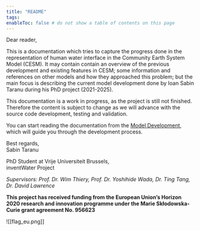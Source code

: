 ```yaml
---
title: "README"
tags:
enableToc: false # do not show a table of contents on this page
---
```


Dear reader,

This is a documentation which tries to capture the progress done in the representation of human water interface in the Community Earth System Model (CESM). 
It may contain contain an overview of the previous development and existing features in CESM; some information and references on other models and how they approached this problem; but the main focus is describing the current model development done by Ioan Sabin Taranu during his PhD project (2021-2025).

This documentation is a work in progress, as the project is still not finished. Therefore the content is subject to change as we will advance with the source code development, testing and validation.

You can start reading the documentation from the [Model Development](/Model_Development_for_Sectoral_Water_Usage.md), which will guide you through the development process.

Best regards,\
Sabin Taranu

PhD Student at Vrije Universiteit Brussels,\
inventWater Project

*Supervisors: Prof. Dr. Wim Thiery, Prof. Dr. Yoshihide Wada, Dr. Ting Tang, Dr. David Lawrence*

**This project has received funding from the
European Union’s Horizon 2020 research
and innovation programme under the
Marie Skłodowska-Curie grant agreement No. 956623**


![[flag_eu.png]]

